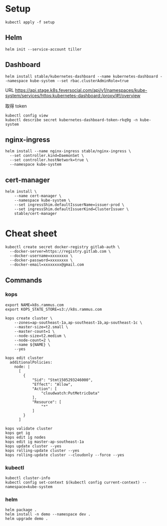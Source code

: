 # Setup

```
kubectl apply -f setup
```

## Helm
```
helm init --service-account tiller
```

## Dashboard
```
helm install stable/kubernetes-dashboard --name kubernetes-dashboard --namespace kube-system --set rbac.clusterAdminRole=true
```

URL https://api.stage.k8s.feversocial.com/api/v1/namespaces/kube-system/services/https:kubernetes-dashboard:/proxy/#!/overview

取得 token
```
kubectl config view
kubectl describe secret kubernetes-dashboard-token-rkq9g -n kube-system

```

## nginx-ingress
```
helm install --name nginx-ingress stable/nginx-ingress \
  --set controller.kind=DaemonSet \
  --set controller.hostNetwork=true \
  --namespace kube-system
```

## cert-manager
```
helm install \
    --name cert-manager \
    --namespace kube-system \
    --set ingressShim.defaultIssuerName=issuer-prod \
    --set ingressShim.defaultIssuerKind=ClusterIssuer \
    stable/cert-manager
```

# Cheat sheet

```
kubectl create secret docker-registry gitlab-auth \
  --docker-server=https://registry.gitlab.com \
  --docker-username=xxxxxxxx \
  --docker-password=xxxxxxxx \
  --docker-email=xxxxxxxx@gmail.com
```

## Commands

### kops
```
export NAME=k8s.rammus.com
export KOPS_STATE_STORE=s3://k8s.rammus.com

kops create cluster \
    --zones=ap-southeast-1a,ap-southeast-1b,ap-southeast-1c \
    --master-size=t2.small \
    --master-count=1 \
    --node-size=t2.medium \
    --node-count=2 \
    --name ${NAME} \
    --yes 
```

```
kops edit cluster
  additionalPolicies:
    node: |
      [
        {
            "Sid": "Stmt1505293246000",
            "Effect": "Allow",
            "Action": [
                "cloudwatch:PutMetricData"
            ],
            "Resource": [
                "*"
            ]
        }
      ]
```

```
kops validate cluster
kops get ig
kops edit ig nodes
kops edit ig master-ap-southeast-1a
kops update cluster --yes
kops rolling-update cluster --yes
kops rolling-update cluster --cloudonly --force --yes

```

### kubectl
```
kubectl cluster-info
kubectl config set-context $(kubectl config current-context) --namespace=kube-system
```

### helm
```
helm package .  
helm install -n demo --namespace dev .
helm upgrade demo .
```